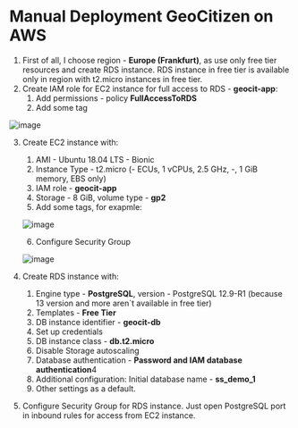 # Manual Deployment GeoCitizen on AWS

1. First of all, I choose region - **Europe (Frankfurt)**, as use only free tier resources and create RDS instance. RDS instance in free tier is available only in region with t2.micro instances in free tier. 
2. Create IAM role for EC2 instance for full access to RDS - **geocit-app**:
   1. Add permissions - policy **FullAccessToRDS**
   2. Add some tag

  ![image](https://user-images.githubusercontent.com/71873090/158364501-eb64c365-50fb-45a0-b162-d8aed0eaa461.png)

3. Create EC2 instance with:
   1. AMI - Ubuntu 18.04 LTS - Bionic
   2. Instance Type - t2.micro (- ECUs, 1 vCPUs, 2.5 GHz, -, 1 GiB memory, EBS only)
   3. IAM role - **geocit-app**
   4. Storage - 8 GiB, volume type - **gp2**
   5. Add some tags, for exapmle:
   
   ![image](https://user-images.githubusercontent.com/71873090/158358124-de352a7c-9408-4dd5-8475-7d5e677e4f5c.png)

   6. Configure Security Group
   
   ![image](https://user-images.githubusercontent.com/71873090/159156935-b10cae0a-0246-4ee8-936b-db1824f5a465.png)
    
4. Create RDS instance with:
   1. Engine type -  **PostgreSQL**, version - PostgreSQL 12.9-R1 (because 13 version and more aren`t available in free tier)
   2. Templates - **Free Tier**
   3. DB instance identifier - **geocit-db**
   4. Set up credentials
   5. DB instance class - **db.t2.micro**
   6. Disable Storage autoscaling
   7. Database authentication - **Password and IAM database authentication**4
   8. Additional configuration: Initial database name - **ss_demo_1**
   9. Other settings as a default.
5. Configure Security Group for RDS instance. Just open PostgreSQL port in inbound rules for access from EC2 instance.


